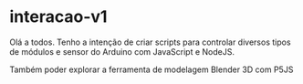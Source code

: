 # interacao-v1

Olá a todos.
Tenho a intenção de criar scripts para controlar diversos tipos de módulos e sensor do Arduino com JavaScript e NodeJS.

Também poder explorar a ferramenta de modelagem Blender 3D com P5JS
